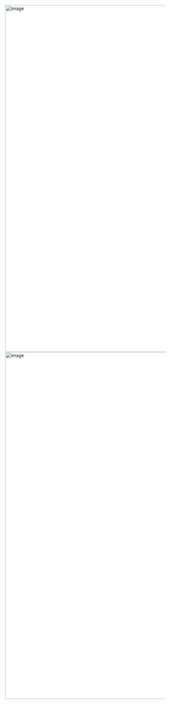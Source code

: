 <img width="1088" alt="image" src="https://github.com/user-attachments/assets/dc7c441a-9cbc-419b-8ce9-3055fad8302e" /><img width="1088" alt="image" src="https://github.com/user-attachments/assets/2dcdd0ad-546e-499f-8ad0-3ce53ccc9298" />
